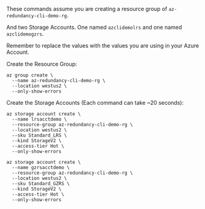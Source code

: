 These commands assume you are creating a resource group of `az-redundancy-cli-demo-rg`.

And two Storage Accounts. One named `azclidemolrs` and one named `azclidemogzrs`.

Remember to replace the values with the values you are using in your Azure Account.

Create the Resource Group:

```
az group create \
  --name az-redundancy-cli-demo-rg \
  --location westus2 \
  --only-show-errors
```

Create the Storage Accounts (Each command can take ~20 seconds):
  
```
az storage account create \
  --name lrsacctdemo \
  --resource-group az-redundancy-cli-demo-rg \
  --location westus2 \
  --sku Standard_LRS \
  --kind StorageV2 \
  --access-tier Hot \
  --only-show-errors
```

```
az storage account create \
  --name gzrsacctdemo \
  --resource-group az-redundancy-cli-demo-rg \
  --location westus2 \
  --sku Standard_GZRS \
  --kind StorageV2 \
  --access-tier Hot \
  --only-show-errors
```
